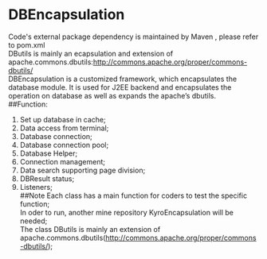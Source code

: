 # DBEncapsulation
Code's external package dependency is maintained by Maven , please refer to pom.xml<br>
DButils is mainly an ecapsulation and extension of apache.commons.dbutils:http://commons.apache.org/proper/commons-dbutils/<br>
DBEncapsulation is a customized framework, which encapsulates the database module. It is used for J2EE backend and encapsulates the operation on database as well as expands the apache’s dbutils. <br>
##Function: 
1. Set up database in cache;<br>
2. Data access from terminal;<br>
3. Database connection;<br>
4. Database connection pool;<br>
5. Database Helper;<br>
6. Connection management;<br>
7. Data search supporting page division;<br>
8. DBResult status;<br>
9. Listeners;<br>
##Note
Each class has a main function for coders to test the specific function;<br>
In oder to run, another mine repository KyroEncapsulation will be needed;<br>
The class DButils is mainly an extension of apache.commons.dbutils(http://commons.apache.org/proper/commons-dbutils/);<br>


